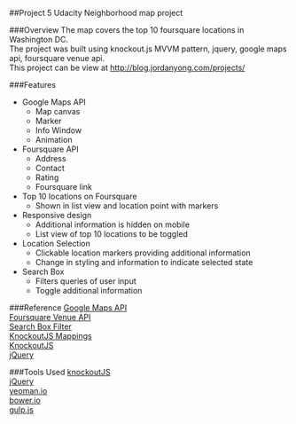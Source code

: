 ##Project 5
Udacity Neighborhood map project

###Overview
The map covers the top 10 foursquare locations in Washington DC.<br>
The project was built using knockout.js MVVM pattern, jquery, google maps api, foursquare venue api.<br>
This project can be view at http://blog.jordanyong.com/projects/

###Features
- Google Maps API
	- Map canvas
	- Marker
	- Info Window
	- Animation
- Foursquare API
	- Address
	- Contact
	- Rating
	- Foursquare link
- Top 10 locations on Foursquare
	- Shown in list view and location point with markers
- Responsive design
	- Additional information is hidden on mobile
	- List view of top 10 locations to be toggled
- Location Selection
	- Clickable location markers providing additional information
	- Change in styling and information to indicate selected state
- Search Box
	- Filters queries of user input
	- Toggle additional information



###Reference
[Google Maps API](https://developers.google.com/maps/documentation/javascript/tutorial)<br>
[Foursquare Venue API](https://developer.foursquare.com/overview/venues.html)<br>
[Search Box Filter](http://www.knockmeout.net/2011/04/utility-functions-in-knockoutjs.html)<br>
[KnockoutJS Mappings](http://marcofranssen.nl/knockout-js-mappings/)<br>
[KnockoutJS](http://knockoutjs.com/documentation/introduction.html)<br>
[jQuery](http://api.jquery.com/)


###Tools Used
[knockoutJS](http://knockoutjs.com/)<br>
[jQuery](http://jquery.com/)<br>
[yeoman.io](http://yeoman.io/)<br>
[bower.io](http://bower.io/)<br>
[gulp.js](http://gulpjs.com/)
